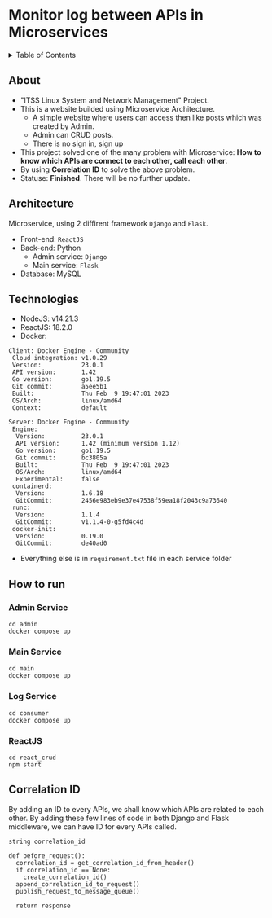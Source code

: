 # Monitor log between APIs in Microservices

<details>
  <summary>Table of Contents</summary>
  <ol>
    <li><a href="#about">About</a></li>
    <li><a href="#architecture">Architecture</a></li>
    <li><a href="#technologies">Technologies</a></li>
    <li><a href="#how-to-run">How to run</a></li>
    <li><a href="#correlation-id">Correlation ID</a></li>
  </ol>
</details>

## About

* "ITSS Linux System and Network Management" Project.
* This is a website builded using Microservice Architecture.
  * A simple website where users can access then like posts which was created by Admin.
  * Admin can CRUD posts.
  * There is no sign in, sign up
* This project solved one of the many problem with Microservice: **How to know which APIs are connect to each other, call each other**.
* By using **Correlation ID** to solve the above problem.
* Statuse: **Finished**. There will be no further update.

## Architecture

Microservice, using 2 diffirent framework `Django` and `Flask`.
* Front-end: `ReactJS`
* Back-end: Python
  * Admin service: `Django`
  * Main service: `Flask`
* Database: MySQL

## Technologies

* NodeJS: v14.21.3
* ReactJS: 18.2.0
* Docker:
```
Client: Docker Engine - Community
 Cloud integration: v1.0.29
 Version:           23.0.1
 API version:       1.42
 Go version:        go1.19.5
 Git commit:        a5ee5b1
 Built:             Thu Feb  9 19:47:01 2023
 OS/Arch:           linux/amd64
 Context:           default

Server: Docker Engine - Community
 Engine:
  Version:          23.0.1
  API version:      1.42 (minimum version 1.12)
  Go version:       go1.19.5
  Git commit:       bc3805a
  Built:            Thu Feb  9 19:47:01 2023
  OS/Arch:          linux/amd64
  Experimental:     false
 containerd:
  Version:          1.6.18
  GitCommit:        2456e983eb9e37e47538f59ea18f2043c9a73640
 runc:
  Version:          1.1.4
  GitCommit:        v1.1.4-0-g5fd4c4d
 docker-init:
  Version:          0.19.0
  GitCommit:        de40ad0
```
* Everything else is in `requirement.txt` file in each service folder

## How to run

### Admin Service
```
cd admin
docker compose up
```

### Main Service
```
cd main
docker compose up
```

### Log Service
```
cd consumer
docker compose up
```

### ReactJS
```
cd react_crud
npm start
```

## Correlation ID
By adding an ID to every APIs, we shall know which APIs are related to each other.
By adding these few lines of code in both Django and Flask middleware, we can have ID for every APIs called.
```
string correlation_id

def before_request():
  correlation_id = get_correlation_id_from_header()
  if correlation_id == None:
    create_correlation_id()
  append_correlation_id_to_request()
  publish_request_to_message_queue()
  
  return response
```

